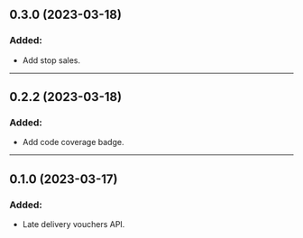 ## 0.3.0 (2023-03-18)
### Added:
- Add stop sales.

---

## 0.2.2 (2023-03-18)
### Added:
- Add code coverage badge.

---

## 0.1.0 (2023-03-17)
### Added:
- Late delivery vouchers API.
